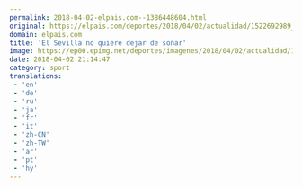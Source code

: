 ```yaml
---
permalink: 2018-04-02-elpais.com--1386448604.html
original: https://elpais.com/deportes/2018/04/02/actualidad/1522692989_779628.html#?ref=rss&format=simple&link=link
domain: elpais.com
title: 'El Sevilla no quiere dejar de soñar'
image: https://ep00.epimg.net/deportes/imagenes/2018/04/02/actualidad/1522692989_779628_1522693213_rrss_normal.jpg
date: 2018-04-02 21:14:47
category: sport
translations: 
 - 'en'
 - 'de'
 - 'ru'
 - 'ja'
 - 'fr'
 - 'it'
 - 'zh-CN'
 - 'zh-TW'
 - 'ar'
 - 'pt'
 - 'hy'
---
```


